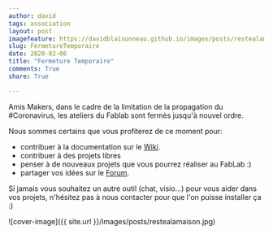 ```yaml
---
author: david
tags: association
layout: post
imagefeature: https://davidblaisonneau.github.io/images/posts/restealamaison.jpg
slug: FermetureTemporaire
date: 2020-02-06
title: "Fermeture Temporaire"
comments: True
share: True

---
```


Amis Makers, dans le cadre de la limitation de la propagation du #Coronavirus,
les ateliers du Fablab sont fermès jusqu'à nouvel ordre.

Nous sommes certains que vous profiterez de ce moment pour:

- contribuer à la documentation sur le [Wiki](https://wiki.fablab-lannion.org/index.php).
- contribuer à des projets libres
- penser à de nouveaux projets que vous pourrez réaliser au FabLab :)
- partager vos idées sur le [Forum](https://forum.fablab-lannion.org/).

Si jamais vous souhaitez un autre outil (chat, visio...) pour vous aider dans vos projets, n'hésitez pas à nous contacter pour que l'on puisse installer ça :)

![cover-image]({{ site.url }}/images/posts/restealamaison.jpg)

